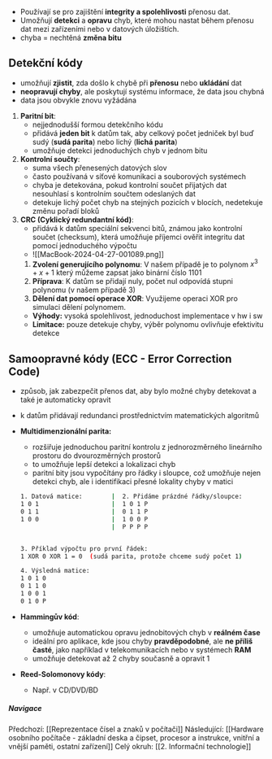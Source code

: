 - Používají se pro zajištění **integrity a spolehlivosti** přenosu dat.
- Umožňují **detekci** a **opravu** chyb, které mohou nastat během přenosu dat mezi zařízeními nebo v datových úložištích.
- chyba = nechtěná **změna bitu**

## Detekční kódy
- umožňují **zjistit**, zda došlo k chybě při **přenosu** nebo **ukládání** dat
- **neopravují chyby**, ale poskytují systému informace, že data jsou chybná
- data jsou obvykle znovu vyžádána
1. **Paritní bit**:
	- nejjednodušší formou detekčního kódu
	- přidává **jeden bit** k datům tak, aby celkový počet jedniček byl buď sudý (**sudá parita**) nebo lichý (**lichá parita**)
	- umožňuje detekci jednoduchých chyb v jednom bitu
2. **Kontrolní součty**:
	- suma všech přenesených datových slov
	- často používaná v síťové komunikaci a souborových systémech
	- chyba je detekována, pokud kontrolní součet přijatých dat nesouhlasí s kontrolním součtem odeslaných dat
	- detekuje lichý počet chyb na stejných pozicích v blocích, nedetekuje změnu pořadí bloků
1. **CRC (Cyklický redundantní kód)**:
	- přidává k datům speciální sekvenci bitů, známou jako kontrolní součet (checksum), která umožňuje příjemci ověřit integritu dat pomocí jednoduchého výpočtu
	- ![[MacBook-2024-04-27-001089.png]]
	1. **Zvolení generujícího polynomu**: V našem případě je to polynom $x^{3} + x + 1$ který můžeme zapsat jako binární číslo $1101$
	2. **Příprava**: K datům se přidají nuly, počet nul odpovídá stupni polynomu (v našem případě 3)
	3. **Dělení dat pomocí operace XOR**: Využijeme operaci XOR pro simulaci dělení polynomem.
	- **Výhody:** vysoká spolehlivost, jednoduchost implementace v hw i sw
	- **Limitace:** pouze detekuje chyby, výběr polynomu ovlivňuje efektivitu detekce

## Samoopravné kódy (ECC - Error Correction Code)
- způsob, jak zabezpečit přenos dat, aby bylo možné chyby detekovat  a také je automaticky opravit
- k datům přidávají redundanci prostřednictvím matematických algoritmů
- **Multidimenzionální parita:**
	- rozšiřuje jednoduchou paritní kontrolu z jednorozměrného lineárního prostoru do dvourozměrných prostorů
	- to umožňuje lepší detekci a lokalizaci chyb
	- paritní bity jsou vypočítány pro řádky i sloupce, což umožňuje nejen detekci chyb, ale i identifikaci přesné lokality chyby v matici
	```bash
	1. Datová matice:        |  2. Přidáme prázdné řádky/sloupce:
	1 0 1                    |  1 0 1 P
	0 1 1                    |  0 1 1 P
	1 0 0                    |  1 0 0 P
							 |  P P P P
	
	
	3. Příklad výpočtu pro první řádek:
	1 XOR 0 XOR 1 = 0  (sudá parita, protože chceme sudý počet 1)
	
	4. Výsledná matice:
	1 0 1 0
	0 1 1 0
	1 0 0 1
	0 1 0 P
	```

- **Hammingův kód**:
	- umožňuje automatickou opravu jednobitových chyb v **reálném čase**
	- ideální pro aplikace, kde jsou chyby **pravděpodobné**, ale **ne příliš časté**, jako například v telekomunikacích nebo v systémech **RAM**
	- umožňuje detekovat až 2 chyby současně a opravit 1
- **Reed-Solomonovy kódy**:
	- Např. v CD/DVD/BD

##### Navigace
Předchozí:  [[Reprezentace čísel a znaků v počítači]]
Následující: [[Hardware osobního počítače - základní deska a čipset, procesor a instrukce, vnitřní a vnější paměti, ostatní zařízení]]
Celý okruh: [[2. Informační technologie]]